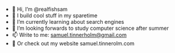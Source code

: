 - 👋 Hi, I’m @realfishsam
- 👀 I build cool stuff in my sparetime
- 🌱 I’m currently learning about search engines 
- 💞️ I’m looking forwards to study computer science after summer
- 📫 Write to me: samuel.tinnerholm@gmail.com
- 💞️ Or check out my website samuel.tinnerolm.com

<!---
realfishsam/realfishsam is a ✨ special ✨ repository because its `README.md` (this file) appears on your GitHub profile.
You can click the Preview link to take a look at your changes.
--->
